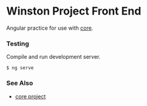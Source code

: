 Winston Project Front End
=========================

Angular practice for use with [core](https://github.com/CraicOverflow89/winston).

### Testing

Compile and run development server.

```
$ ng serve
```

### See Also

 - [core project](https://github.com/CraicOverflow89/winston)